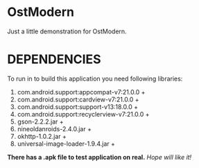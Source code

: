 # OstModern
Just a little demonstration for OstModern. 

DEPENDENCIES
==============

To run in to build this application you need following libraries:

1. com.android.support:appcompat-v7:21.0.0 +
2. com.android.support:cardview-v7:21.0.0 +
3. com.android.support:support-v13:18.0.0 +
4. com.android.support:recyclerview-v7:21.0.0 +
5. gson-2.2.2.jar +
6. nineoldanroids-2.4.0.jar +
7. okhttp-1.0.2.jar +
8. universal-image-loader-1.9.4.jar +

**There has a .apk file to test application on real.**
*Hope will like it!*

